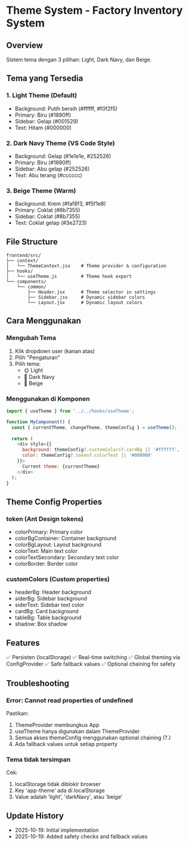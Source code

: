 # Theme System - Factory Inventory System

## Overview
Sistem tema dengan 3 pilihan: Light, Dark Navy, dan Beige.

## Tema yang Tersedia

### 1. Light Theme (Default)
- Background: Putih bersih (#ffffff, #f0f2f5)
- Primary: Biru (#1890ff)
- Sidebar: Gelap (#001529)
- Text: Hitam (#000000)

### 2. Dark Navy Theme (VS Code Style)
- Background: Gelap (#1e1e1e, #252526)
- Primary: Biru (#1890ff)
- Sidebar: Abu gelap (#252526)
- Text: Abu terang (#cccccc)

### 3. Beige Theme (Warm)
- Background: Krem (#faf8f3, #f5f1e8)
- Primary: Coklat (#8b7355)
- Sidebar: Coklat (#8b7355)
- Text: Coklat gelap (#3e2723)

## File Structure
```
frontend/src/
├── context/
│   └── ThemeContext.jsx    # Theme provider & configuration
├── hooks/
│   └── useTheme.js         # Theme hook export
└── components/
    └── common/
        ├── Header.jsx      # Theme selector in settings
        ├── Sidebar.jsx     # Dynamic sidebar colors
        └── Layout.jsx      # Dynamic layout colors
```

## Cara Menggunakan

### Mengubah Tema
1. Klik dropdown user (kanan atas)
2. Pilih "Pengaturan"
3. Pilih tema:
   - 🌞 Light
   - 🌙 Dark Navy
   - 🍂 Beige

### Menggunakan di Komponen
```javascript
import { useTheme } from '../../hooks/useTheme';

function MyComponent() {
  const { currentTheme, changeTheme, themeConfig } = useTheme();
  
  return (
    <div style={{ 
      background: themeConfig?.customColors?.cardBg || '#ffffff',
      color: themeConfig?.token?.colorText || '#000000'
    }}>
      Current theme: {currentTheme}
    </div>
  );
}
```

## Theme Config Properties

### token (Ant Design tokens)
- colorPrimary: Primary color
- colorBgContainer: Container background
- colorBgLayout: Layout background
- colorText: Main text color
- colorTextSecondary: Secondary text color
- colorBorder: Border color

### customColors (Custom properties)
- headerBg: Header background
- siderBg: Sidebar background
- siderText: Sidebar text color
- cardBg: Card background
- tableBg: Table background
- shadow: Box shadow

## Features
✅ Persisten (localStorage)
✅ Real-time switching
✅ Global theming via ConfigProvider
✅ Safe fallback values
✅ Optional chaining for safety

## Troubleshooting

### Error: Cannot read properties of undefined
Pastikan:
1. ThemeProvider membungkus App
2. useTheme hanya digunakan dalam ThemeProvider
3. Semua akses themeConfig menggunakan optional chaining (?.)
4. Ada fallback values untuk setiap property

### Tema tidak tersimpan
Cek:
1. localStorage tidak diblokir browser
2. Key 'app-theme' ada di localStorage
3. Value adalah 'light', 'darkNavy', atau 'beige'

## Update History
- 2025-10-19: Initial implementation
- 2025-10-19: Added safety checks and fallback values
